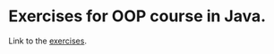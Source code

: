 # Exercises for OOP course in Java.  
Link to the [exercises](http://home.agh.edu.pl/~pszwed/wiki/doku.php?id=programowanie_obiektowe).
